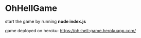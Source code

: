 # OhHellGame

start the game by running **node index.js**

game deployed on heroku: https://oh-hell-game.herokuapp.com/
